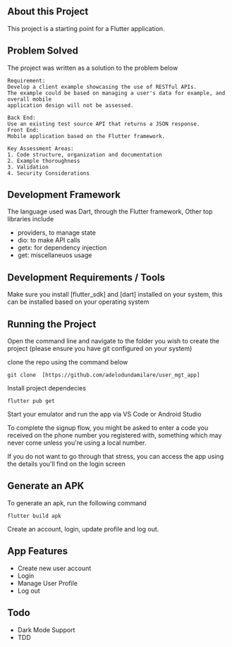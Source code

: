 ## About this Project

This project is a starting point for a Flutter application.

## Problem Solved
The project was written as a solution to the problem below
```
Requirement:
Develop a client example showcasing the use of RESTful APIs.
The example could be based on managing a user's data for example, and overall mobile
application design will not be assessed.

Back End:
Use an existing test source API that returns a JSON response.
Front End:
Mobile application based on the Flutter framework.

Key Assessment Areas:
1. Code structure, organization and documentation
2. Example thoroughness
3. Validation
4. Security Considerations
```

## Development Framework
The language used was Dart, through the Flutter framework, Other top libraries include
- providers, to manage state
- dio: to make API calls
- getx: for dependency injection
- get: miscellaneuos usage

## Development Requirements / Tools
Make sure you install [flutter_sdk] and [dart] installed on your system, this can be installed based on your operating system

## Running the Project
Open the command line and navigate to the folder you wish to create the project (please ensure you have git configured on your system)

clone the repo using the command below
```
git clone  [https://github.com/adelodundamilare/user_mgt_app]
```

Install project dependecies

```
flutter pub get
```
Start your emulator and run the app via VS Code or Android Studio

To complete the signup flow, you might be asked to enter a code you received on the phone number you registered with, something which may never come unless you're using a local number.

If you do not want to go through that stress, you can access the app using the details you'll find on the login screen

## Generate an APK
To generate an apk, run the following command
```
flutter build apk
```

Create an account, login, update profile and log out.

## App Features
- Create new user account
- Login
- Manage User Profile
- Log out

## Todo
- Dark Mode Support
- TDD